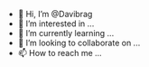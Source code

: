 - 👋 Hi, I’m @Davibrag
- 👀 I’m interested in ...
- 🌱 I’m currently learning ...
- 💞️ I’m looking to collaborate on ...
- 📫 How to reach me ...

<!---
Davibrag/Davibrag is a ✨ special ✨ repository because its `README.md` (this file) appears on your GitHub profile.
You can click the Preview link to take a look at your changes.
--->
